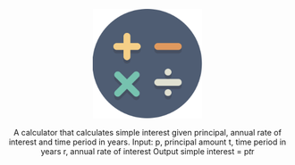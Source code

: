 <div align="center">

<a href="https://gowebly.org" target="_blank" title="Go to the Gowebly CLI website"><img width="196px" alt="gowebly logo" src="https://github.com/alejandro99apple/github-final-project/blob/ee98d759a21936b09b3aa273d990155a10dab2b0/Calculator.svg"></a>

<a name="readme-top"></a>


A calculator that calculates simple interest given principal, annual rate of interest and time period in years.
Input:
   p, principal amount
   t, time period in years
   r, annual rate of interest
Output
   simple interest = p*t*r
